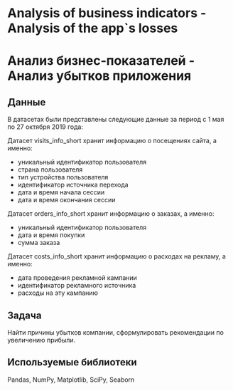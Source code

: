 # Analysis of business indicators - Analysis of the app`s losses
# Анализ бизнес-показателей - Анализ убытков приложения

## Данные
В датасетах были представлены следующие данные за период с 1 мая по 27 октября 2019 года:

Датасет visits_info_short хранит информацию о посещениях сайта, а именно:
- уникальный идентификатор пользователя
- страна пользователя
- тип устройства пользователя
- идентификатор источника перехода
- дата и время начала сессии
- дата и время окончания сессии

Датасет orders_info_short хранит информацию о заказах, а именно:
- уникальный идентификатор пользователя
- дата и время покупки
- сумма заказа

Датасет costs_info_short хранит информацию о расходах на рекламу, а именно:
- дата проведения рекламной кампании
- идентификатор рекламного источника
- расходы на эту кампанию

## Задача
Найти причины убытков компании, сформулировать рекомендации по увеличению прибыли.

## Используемые библиотеки
Pandas, NumPy, Matplotlib, SciPy, Seaborn
